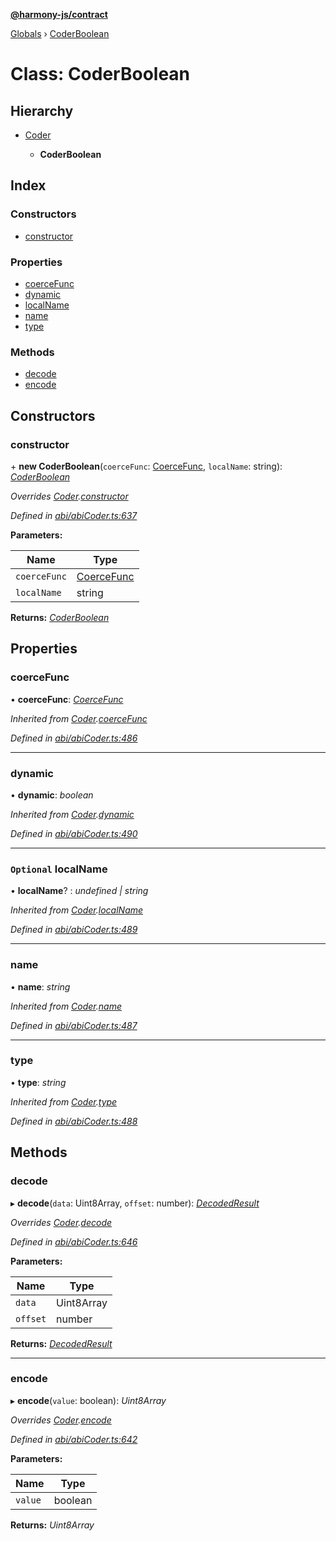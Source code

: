 **[@harmony-js/contract](../README.md)**

[Globals](../README.md) › [CoderBoolean](coderboolean.md)

# Class: CoderBoolean

## Hierarchy

* [Coder](coder.md)

  * **CoderBoolean**

## Index

### Constructors

* [constructor](coderboolean.md#constructor)

### Properties

* [coerceFunc](coderboolean.md#coercefunc)
* [dynamic](coderboolean.md#dynamic)
* [localName](coderboolean.md#optional-localname)
* [name](coderboolean.md#name)
* [type](coderboolean.md#type)

### Methods

* [decode](coderboolean.md#decode)
* [encode](coderboolean.md#encode)

## Constructors

###  constructor

\+ **new CoderBoolean**(`coerceFunc`: [CoerceFunc](../README.md#coercefunc), `localName`: string): *[CoderBoolean](coderboolean.md)*

*Overrides [Coder](coder.md).[constructor](coder.md#constructor)*

*Defined in [abi/abiCoder.ts:637](https://github.com/FireStack-Lab/Harmony-sdk-core/blob/d171933/packages/harmony-contract/src/abi/abiCoder.ts#L637)*

**Parameters:**

Name | Type |
------ | ------ |
`coerceFunc` | [CoerceFunc](../README.md#coercefunc) |
`localName` | string |

**Returns:** *[CoderBoolean](coderboolean.md)*

## Properties

###  coerceFunc

• **coerceFunc**: *[CoerceFunc](../README.md#coercefunc)*

*Inherited from [Coder](coder.md).[coerceFunc](coder.md#coercefunc)*

*Defined in [abi/abiCoder.ts:486](https://github.com/FireStack-Lab/Harmony-sdk-core/blob/d171933/packages/harmony-contract/src/abi/abiCoder.ts#L486)*

___

###  dynamic

• **dynamic**: *boolean*

*Inherited from [Coder](coder.md).[dynamic](coder.md#dynamic)*

*Defined in [abi/abiCoder.ts:490](https://github.com/FireStack-Lab/Harmony-sdk-core/blob/d171933/packages/harmony-contract/src/abi/abiCoder.ts#L490)*

___

### `Optional` localName

• **localName**? : *undefined | string*

*Inherited from [Coder](coder.md).[localName](coder.md#optional-localname)*

*Defined in [abi/abiCoder.ts:489](https://github.com/FireStack-Lab/Harmony-sdk-core/blob/d171933/packages/harmony-contract/src/abi/abiCoder.ts#L489)*

___

###  name

• **name**: *string*

*Inherited from [Coder](coder.md).[name](coder.md#name)*

*Defined in [abi/abiCoder.ts:487](https://github.com/FireStack-Lab/Harmony-sdk-core/blob/d171933/packages/harmony-contract/src/abi/abiCoder.ts#L487)*

___

###  type

• **type**: *string*

*Inherited from [Coder](coder.md).[type](coder.md#type)*

*Defined in [abi/abiCoder.ts:488](https://github.com/FireStack-Lab/Harmony-sdk-core/blob/d171933/packages/harmony-contract/src/abi/abiCoder.ts#L488)*

## Methods

###  decode

▸ **decode**(`data`: Uint8Array, `offset`: number): *[DecodedResult](../interfaces/decodedresult.md)*

*Overrides [Coder](coder.md).[decode](coder.md#abstract-decode)*

*Defined in [abi/abiCoder.ts:646](https://github.com/FireStack-Lab/Harmony-sdk-core/blob/d171933/packages/harmony-contract/src/abi/abiCoder.ts#L646)*

**Parameters:**

Name | Type |
------ | ------ |
`data` | Uint8Array |
`offset` | number |

**Returns:** *[DecodedResult](../interfaces/decodedresult.md)*

___

###  encode

▸ **encode**(`value`: boolean): *Uint8Array*

*Overrides [Coder](coder.md).[encode](coder.md#abstract-encode)*

*Defined in [abi/abiCoder.ts:642](https://github.com/FireStack-Lab/Harmony-sdk-core/blob/d171933/packages/harmony-contract/src/abi/abiCoder.ts#L642)*

**Parameters:**

Name | Type |
------ | ------ |
`value` | boolean |

**Returns:** *Uint8Array*